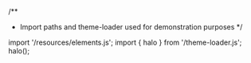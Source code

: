 <!--
type: template
name: toggle
-->
/**
 * Import paths and theme-loader used for demonstration purposes
 */

import '/resources/elements.js';
import { halo } from '/theme-loader.js';
halo();
